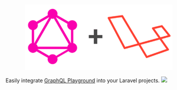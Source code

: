 <p align="center"><a href="https://lighthouse-php.com/5/the-basics/schema.html" target="_blank"><img src="./public/logos.jpg" width="400"></a></p>

Easily integrate [GraphQL Playground](https://github.com/prismagraphql/graphql-playground) into your Laravel projects.
[![](https://i.imgur.com/AE5W6OW.png)](https://www.graphqlbin.com/RVIn)
